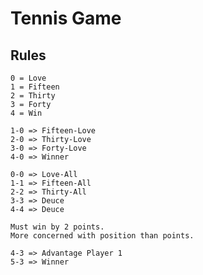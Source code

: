 # Tennis Game

## Rules

    0 = Love
    1 = Fifteen
    2 = Thirty
    3 = Forty
    4 = Win

    1-0 => Fifteen-Love
    2-0 => Thirty-Love
    3-0 => Forty-Love
    4-0 => Winner

    0-0 => Love-All
    1-1 => Fifteen-All
    2-2 => Thirty-All
    3-3 => Deuce
    4-4 => Deuce

    Must win by 2 points.
    More concerned with position than points.

    4-3 => Advantage Player 1
    5-3 => Winner
